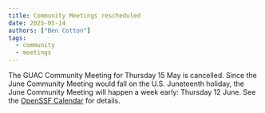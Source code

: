 ```yaml
---
title: Community Meetings rescheduled
date: 2025-05-14
authors: ["Ben Cotton"]
tags:
  - community
  - meetings
---
```


The GUAC Community Meeting for Thursday 15 May is cancelled.
Since the June Community Meeting would fall on the U.S. Juneteenth holiday, the June Community Meeting will happen a week early: Thursday 12 June.
See the [OpenSSF Calendar](https://openssf.org/getinvolved) for details.